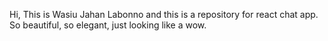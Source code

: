 Hi,
This is Wasiu Jahan Labonno and this is a repository for react chat app.
So beautiful, so elegant, just looking like a wow.